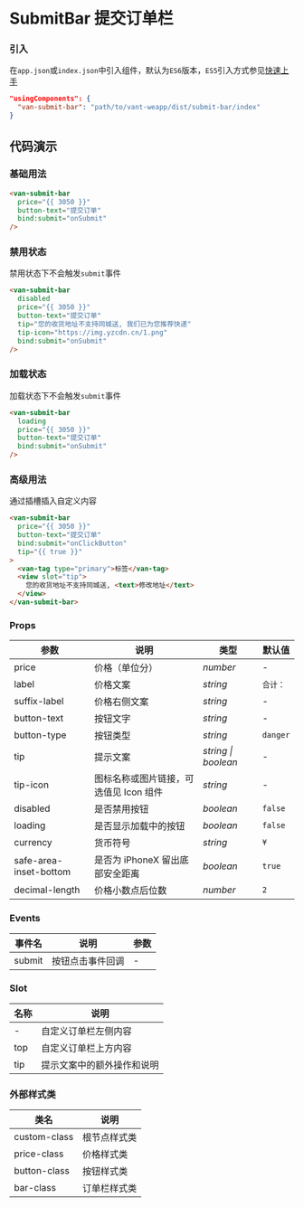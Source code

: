 # SubmitBar 提交订单栏

### 引入
在`app.json`或`index.json`中引入组件，默认为`ES6`版本，`ES5`引入方式参见[快速上手](#/quickstart)

```json
"usingComponents": {
  "van-submit-bar": "path/to/vant-weapp/dist/submit-bar/index"
}
```

## 代码演示

### 基础用法

```html
<van-submit-bar
  price="{{ 3050 }}"
  button-text="提交订单"
  bind:submit="onSubmit"
/>
```

### 禁用状态
禁用状态下不会触发`submit`事件

```html
<van-submit-bar
  disabled
  price="{{ 3050 }}"
  button-text="提交订单"
  tip="您的收货地址不支持同城送, 我们已为您推荐快递"
  tip-icon="https://img.yzcdn.cn/1.png"
  bind:submit="onSubmit"
/>
```

### 加载状态
加载状态下不会触发`submit`事件

```html
<van-submit-bar
  loading
  price="{{ 3050 }}"
  button-text="提交订单"
  bind:submit="onSubmit"
/>
```

### 高级用法
通过插槽插入自定义内容

```html
<van-submit-bar
  price="{{ 3050 }}"
  button-text="提交订单"
  bind:submit="onClickButton"
  tip="{{ true }}"
>
  <van-tag type="primary">标签</van-tag>
  <view slot="tip">
    您的收货地址不支持同城送, <text>修改地址</text>
  </view>
</van-submit-bar>
```

### Props

| 参数 | 说明 | 类型 | 默认值 |
|-----------|-----------|-----------|-------------|
| price | 价格（单位分） |  *number* | - |
| label | 价格文案 |  *string* | `合计：` |
| suffix-label | 价格右侧文案 | *string* | - |
| button-text | 按钮文字 | *string* | - |
| button-type | 按钮类型 |  *string* | `danger` |
| tip | 提示文案 |  *string \| boolean* | - |
| tip-icon | 图标名称或图片链接，可选值见 Icon 组件 | *string* | - |
| disabled | 是否禁用按钮 |  *boolean* | `false` |
| loading | 是否显示加载中的按钮 |  *boolean* | `false` |
| currency | 货币符号 |  *string* | `¥` |
| safe-area-inset-bottom | 是否为 iPhoneX 留出底部安全距离 | *boolean* | `true` |
| decimal-length | 价格小数点后位数 | *number* | `2` |

### Events

| 事件名 | 说明 | 参数 |
|-----------|-----------|-----------|
| submit | 按钮点击事件回调 | - |

### Slot

| 名称 | 说明 |
|-----------|-----------|
| - | 自定义订单栏左侧内容 |
| top | 自定义订单栏上方内容 |
| tip | 提示文案中的额外操作和说明 |

### 外部样式类

| 类名 | 说明 |
|-----------|-----------|
| custom-class | 根节点样式类 |
| price-class | 价格样式类 |
| button-class | 按钮样式类 |
| bar-class | 订单栏样式类 |
